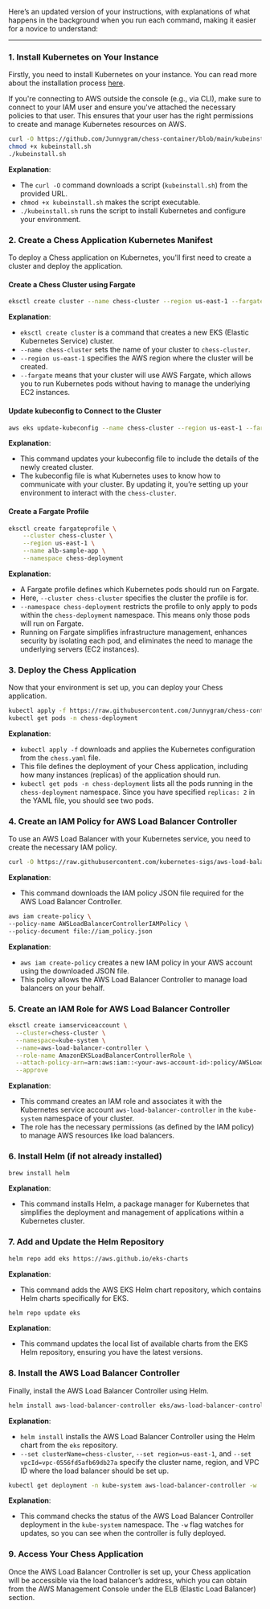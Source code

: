 Here’s an updated version of your instructions, with explanations of what happens in the background when you run each command, making it easier for a novice to understand:

---

### 1. Install Kubernetes on Your Instance

Firstly, you need to install Kubernetes on your instance. You can read more about the installation process [here](https://eksctl.io/installation/).

If you're connecting to AWS outside the console (e.g., via CLI), make sure to connect to your IAM user and ensure you've attached the necessary policies to that user. This ensures that your user has the right permissions to create and manage Kubernetes resources on AWS.

```bash
curl -O https://github.com/Junnygram/chess-container/blob/main/kubeinstall.sh
chmod +x kubeinstall.sh
./kubeinstall.sh
```

**Explanation**: 
- The `curl -O` command downloads a script (`kubeinstall.sh`) from the provided URL.
- `chmod +x kubeinstall.sh` makes the script executable.
- `./kubeinstall.sh` runs the script to install Kubernetes and configure your environment.

### 2. Create a Chess Application Kubernetes Manifest

To deploy a Chess application on Kubernetes, you'll first need to create a cluster and deploy the application.

#### Create a Chess Cluster using Fargate

```bash
eksctl create cluster --name chess-cluster --region us-east-1 --fargate
```

**Explanation**: 
- `eksctl create cluster` is a command that creates a new EKS (Elastic Kubernetes Service) cluster. 
- `--name chess-cluster` sets the name of your cluster to `chess-cluster`.
- `--region us-east-1` specifies the AWS region where the cluster will be created.
- `--fargate` means that your cluster will use AWS Fargate, which allows you to run Kubernetes pods without having to manage the underlying EC2 instances.

#### Update kubeconfig to Connect to the Cluster

```bash
aws eks update-kubeconfig --name chess-cluster --region us-east-1 --fargate
```

**Explanation**: 
- This command updates your kubeconfig file to include the details of the newly created cluster. 
- The kubeconfig file is what Kubernetes uses to know how to communicate with your cluster. By updating it, you’re setting up your environment to interact with the `chess-cluster`.

#### Create a Fargate Profile

```bash
eksctl create fargateprofile \
    --cluster chess-cluster \
    --region us-east-1 \
    --name alb-sample-app \
    --namespace chess-deployment
```

**Explanation**:
- A Fargate profile defines which Kubernetes pods should run on Fargate.
- Here, `--cluster chess-cluster` specifies the cluster the profile is for.
- `--namespace chess-deployment` restricts the profile to only apply to pods within the `chess-deployment` namespace. This means only those pods will run on Fargate.
- Running on Fargate simplifies infrastructure management, enhances security by isolating each pod, and eliminates the need to manage the underlying servers (EC2 instances).

### 3. Deploy the Chess Application

Now that your environment is set up, you can deploy your Chess application.

```bash
kubectl apply -f https://raw.githubusercontent.com/Junnygram/chess-container/main/chess.yaml
kubectl get pods -n chess-deployment
```

**Explanation**: 
- `kubectl apply -f` downloads and applies the Kubernetes configuration from the `chess.yaml` file.
- This file defines the deployment of your Chess application, including how many instances (replicas) of the application should run.
- `kubectl get pods -n chess-deployment` lists all the pods running in the `chess-deployment` namespace. Since you have specified `replicas: 2` in the YAML file, you should see two pods.

### 4. Create an IAM Policy for AWS Load Balancer Controller

To use an AWS Load Balancer with your Kubernetes service, you need to create the necessary IAM policy.

```bash
curl -O https://raw.githubusercontent.com/kubernetes-sigs/aws-load-balancer-controller/v2.5.4/docs/install/iam_policy.json
```

**Explanation**:
- This command downloads the IAM policy JSON file required for the AWS Load Balancer Controller.

```bash
aws iam create-policy \
--policy-name AWSLoadBalancerControllerIAMPolicy \
--policy-document file://iam_policy.json
```

**Explanation**:
- `aws iam create-policy` creates a new IAM policy in your AWS account using the downloaded JSON file.
- This policy allows the AWS Load Balancer Controller to manage load balancers on your behalf.

### 5. Create an IAM Role for AWS Load Balancer Controller

```bash
eksctl create iamserviceaccount \
  --cluster=chess-cluster \
  --namespace=kube-system \
  --name=aws-load-balancer-controller \
  --role-name AmazonEKSLoadBalancerControllerRole \
  --attach-policy-arn=arn:aws:iam::<your-aws-account-id>:policy/AWSLoadBalancerControllerIAMPolicy \
  --approve
```

**Explanation**:
- This command creates an IAM role and associates it with the Kubernetes service account `aws-load-balancer-controller` in the `kube-system` namespace of your cluster.
- The role has the necessary permissions (as defined by the IAM policy) to manage AWS resources like load balancers.

### 6. Install Helm (if not already installed)

```bash
brew install helm
```

**Explanation**:
- This command installs Helm, a package manager for Kubernetes that simplifies the deployment and management of applications within a Kubernetes cluster.

### 7. Add and Update the Helm Repository

```bash
helm repo add eks https://aws.github.io/eks-charts
```

**Explanation**:
- This command adds the AWS EKS Helm chart repository, which contains Helm charts specifically for EKS.

```bash
helm repo update eks
```

**Explanation**:
- This command updates the local list of available charts from the EKS Helm repository, ensuring you have the latest versions.

### 8. Install the AWS Load Balancer Controller

Finally, install the AWS Load Balancer Controller using Helm.

```bash
helm install aws-load-balancer-controller eks/aws-load-balancer-controller -n kube-system --set clusterName=chess-cluster --set serviceAccount.create=false --set serviceAccount.name=aws-load-balancer-controller --set region=us-east-1 --set vpcId=vpc-0556fd5afb69db27a
```

**Explanation**:
- `helm install` installs the AWS Load Balancer Controller using the Helm chart from the `eks` repository.
- `--set clusterName=chess-cluster`, `--set region=us-east-1`, and `--set vpcId=vpc-0556fd5afb69db27a` specify the cluster name, region, and VPC ID where the load balancer should be set up.

```bash
kubectl get deployment -n kube-system aws-load-balancer-controller -w
```

**Explanation**:
- This command checks the status of the AWS Load Balancer Controller deployment in the `kube-system` namespace. The `-w` flag watches for updates, so you can see when the controller is fully deployed.

### 9. Access Your Chess Application

Once the AWS Load Balancer Controller is set up, your Chess application will be accessible via the load balancer’s address, which you can obtain from the AWS Management Console under the ELB (Elastic Load Balancer) section.
